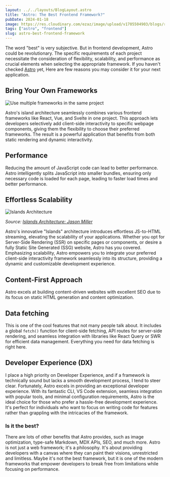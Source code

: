 ```yaml
---
layout: ../../layouts/BlogLayout.astro
title: "Astro: The Best Frontend Framework?"
pubDate: 2024-01-18
image: https://res.cloudinary.com/ezaz/image/upload/v1705504903/blogs/rknetyww75yqkudqwbda.png
tags: ["astro", "frontend"]
slug: astro-best-frontend-framework
---
```


The word "best" is very subjective. But in frontend development, Astro could be revolutionary. The specific requirements of each project necessitate the consideration of flexibility, scalability, and performance as crucial elements when selecting the appropriate framework. If you haven't checked [Astro](https://astro.build/) yet, Here are few reasons you may consider it for your next application.

## Bring Your Own Frameworks

![Use multiple frameworks in the same project](https://res.cloudinary.com/ezaz/image/upload/v1705507629/blog-images/mawxf8tcbedwwxx3vzr5.png)

Astro's island architecture seamlessly combines various frontend frameworks like React, Vue, and Svelte in one project. This approach lets developers selectively add client-side interactivity to specific webpage components, giving them the flexibility to choose their preferred frameworks. The result is a powerful application that benefits from both static rendering and dynamic interactivity.

## Performance

Reducing the amount of JavaScript code can lead to better performance. Astro intelligently splits JavaScript into smaller bundles, ensuring only necessary code is loaded for each page, leading to faster load times and better performance.

## Effortless Scalability

![Islands Architecture](https://res.cloudinary.com/wedding-website/image/upload/v1596766231/islands-architecture-1.png)

_Source: [Islands Architecture: Jason Miller](https://jasonformat.com/islands-architecture/)_

Astro's innovative "Islands" architecture introduces effortless JS-to-HTML streaming, elevating the scalability of your applications. Whether you opt for Server-Side Rendering (SSR) on specific pages or components, or desire a fully Static Site Generated (SSG) website, Astro has you covered. Emphasizing scalability, Astro empowers you to integrate your preferred client-side interactivity framework seamlessly into its structure, providing a dynamic and customizable development experience.

## Content-First Approach

Astro excels at building content-driven websites with excellent SEO due to its focus on static HTML generation and content optimization.

## Data fetching

This is one of the cool features that not many people talk about. It includes a global `fetch()` function for client-side fetching, API routes for server-side rendering, and seamless integration with libraries like React Query or SWR for efficient data management. Everything you need for data fetching is right here.

## Developer Experience (DX)

I place a high priority on Developer Experience, and if a framework is technically sound but lacks a smooth development process, I tend to steer clear. Fortunately, Astro excels in providing an exceptional developer experience. With its fantastic CLI, VS Code extension, seamless integration with popular tools, and minimal configuration requirements, Astro is the ideal choice for those who prefer a hassle-free development experience. It's perfect for individuals who want to focus on writing code for features rather than grappling with the intricacies of the framework.

### Is it the best?

There are lots of other benefits that Astro provides, such as image optimization, type-safe Markdown, MDX APIs, SEO, and much more. Astro is not just a web framework; it's a philosophy. It's about providing developers with a canvas where they can paint their visions, unrestricted and limitless. Maybe it's not the best framework, but it is one of the modern frameworks that empower developers to break free from limitations while focusing on performance.
